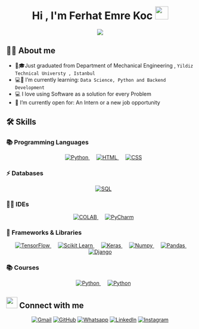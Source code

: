 <h1 align="center">Hi , I'm Ferhat Emre Koc <img src="https://media.giphy.com/media/hvRJCLFzcasrR4ia7z/giphy.gif" width="35"></h1>
<p align="center">
  <a href="https://github.com/DenverCoder1/readme-typing-svg"><img src="https://readme-typing-svg.herokuapp.com?lines=Graduated+from+Mechanical+Engineering;+Building+up+himself+in+Software;Junior+Programmer;Always%20learning%20new%20things🤓&center=true&width=500&height=50"></a>
</p>

## :sassy_man:  About me
- :school:🎓Just graduated from Department of Mechanical Engineering , `Yildiz Technical Universty , Istanbul`
- 💻🌱 I’m currently learning: `Data Science, Python and Backend Development`
- 💻 I love using Software as a solution for every Problem
- 💞️ I’m currently open for: An Intern or a new job opportunity



## 🛠️ Skills

### 📚 Programming Languages

<p align="center"> 
  &emsp;
   <a href="https://www.python.org" target="_blank">
    <img alt="Python" src="https://img.shields.io/badge/Python-FFD43B?style=for-the-badge&logo=python&logoColor=blue">
  </a>
  &emsp;
   <a href="https://html.com" target="_blank">
    <img alt="HTML" src="https://img.shields.io/badge/HTML5-E34F26?style=for-the-badge&logo=html5&logoColor=white">
  </a>
  &emsp;
   <a href="https://www.w3.org/Style/CSS/Overview.en.html" target="_blank">
    <img alt="CSS" src="https://img.shields.io/badge/CSS3-1572B6?style=for-the-badge&logo=css3&logoColor=white">
  </a>
</p>

### ⚡ Databases

<p align="center"> 
  &emsp;
  <a href="https://www.postgresql.org" target="_blank">
    <img alt="SQL" src="https://img.shields.io/badge/PostgreSQL-316192?style=for-the-badge&logo=postgresql&logoColor=white">
  </a>
</p>

### 👩‍💻 IDEs
<p align="center"> 
  &emsp;
  <a href="https://colab.research.google.com" target="_blank"> 
    <img alt="COLAB" src="https://img.shields.io/badge/Colab-F9AB00?style=for-the-badge&logo=googlecolab&color=525252"/>
  </a>
  &emsp;
  <a href="https://www.jetbrains.com/pycharm/" target="_blank"> 
    <img alt="PyCharm" src="https://img.shields.io/badge/PyCharm-000000.svg?&style=for-the-badge&logo=PyCharm&logoColor=white"/>
  </a>
</p>
	
  

### 🚀 Frameworks & Libraries

<p align="center"> 
  &emsp; 
  <a href="https://www.tensorflow.org/" target="_blank"> 
   <img alt="TensorFlow" src="https://img.shields.io/badge/TensorFlow-FF6F00?style=for-the-badge&logo=TensorFlow&logoColor=white">
  </a>   
  &emsp;
  <a href="https://scikit-learn.org/" target="_blank">
    <img alt="Scikit Learn" src="https://img.shields.io/badge/scikit_learn-F7931E?style=for-the-badge&logo=scikit-learn&logoColor=white">
  </a> 
   &emsp;
  <a href="https://keras.io/" target="_blank"> 
    <img alt="Keras" src="https://img.shields.io/badge/Keras-D00000?style=for-the-badge&logo=Keras&logoColor=white"/>
  </a>
  </a> 
   &emsp;
  <a href="https://numpy.org" target="_blank"> 
    <img alt="Numpy" src="https://img.shields.io/badge/Numpy-777BB4?style=for-the-badge&logo=numpy&logoColor=white"/>
  </a>
  </a> 
   &emsp;
  <a href="https://pandas.pydata.org" target="_blank"> 
    <img alt="Pandas" src="https://img.shields.io/badge/Pandas-2C2D72?style=for-the-badge&logo=pandas&logoColor=white"/>
  </a>
   </a> 
   &emsp;
  <a href="https://www.djangoproject.com" target="_blank"> 
    <img alt="Django" src="https://img.shields.io/badge/Django-092E20?style=for-the-badge&logo=django&logoColor=green"/>
  </a>
</p>


### 📚 Courses

<p align="center"> 
  &emsp; 
  <a href="https://verified.cv/en/verify/21860907800868?ref=email" target="_blank"> 
   <img alt="Python" src="https://img.shields.io/badge/Python WtechPlatform-316192?style=for-the-badge&logo=Python&logoColor=white">
  </a>
  &emsp; 
  <a href="https://www.btkakademi.gov.tr" target="_blank"> 
   <img alt="Python" src="https://img.shields.io/badge/Python and TensorFlow Data Science-FF6F00?style=for-the-badge&logo=TensorFlow&logoColor=white">
  </a> 
</p>

## <img src="https://media.giphy.com/media/iY8CRBdQXODJSCERIr/giphy.gif" width="30px"> Connect with me
<p align="center">
	<a href="mailto:ferhatemre70@gmail.com"><img img src="https://img.shields.io/badge/Gmail-D14836?style=for-the-badge&logo=gmail&logoColor=white" alt="Gmail"/></a>
	<a href="https://github.com/ferhatemrekoc"><img src="https://img.shields.io/badge/GitHub-100000?style=for-the-badge&logo=github&logoColor=white" alt="GitHub"/></a>
	<a href="https://wa.me/0905313043440"><img src="https://img.shields.io/badge/WhatsApp-25D366?style=for-the-badge&logo=whatsapp&logoColor=white" alt="Whatsapp"/></a>
	<a href="https://www.linkedin.com/in/ferhatemrekoc768/"><img src="https://img.shields.io/badge/LinkedIn-0077B5?style=for-the-badge&logo=linkedin&logoColor=white" alt="LinkedIn"/></a>
	<a href="https://www.instagram.com/ferhatisovic/"><img src="https://img.shields.io/badge/Instagram-E4405F?style=for-the-badge&logo=instagram&logoColor=white" alt="Instagram"/></a>
</p>

